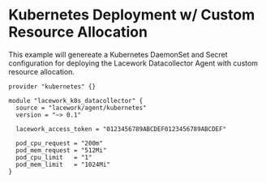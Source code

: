 # Kubernetes Deployment w/ Custom Resource Allocation

This example will genereate a Kubernetes DaemonSet and Secret configuration for deploying the Lacework Datacollector Agent with custom resource allocation.

```hcl
provider "kubernetes" {}

module "lacework_k8s_datacollector" {
  source = "lacework/agent/kubernetes"
  version = "~> 0.1"

  lacework_access_token = "0123456789ABCDEF0123456789ABCDEF"

  pod_cpu_request = "200m"
  pod_mem_request = "512Mi"
  pod_cpu_limit   = "1"
  pod_mem_limit   = "1024Mi"
}
```
